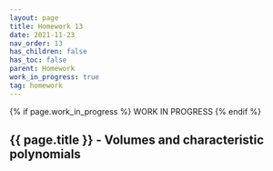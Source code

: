 ```yaml
---
layout: page
title: Homework 13
date: 2021-11-23
nav_order: 13
has_children: false
has_toc: false
parent: Homework
work_in_progress: true
tag: homework 
---
```


{% if page.work_in_progress %}
    WORK IN PROGRESS
{% endif %}

## {{ page.title }} - Volumes and characteristic polynomials 

